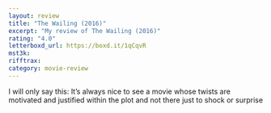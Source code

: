 ```yaml
---
layout: review
title: "The Wailing (2016)"
excerpt: "My review of The Wailing (2016)"
rating: "4.0"
letterboxd_url: https://boxd.it/1qCqvR
mst3k:
rifftrax:
category: movie-review
---
```


I will only say this: It’s always nice to see a movie whose twists are motivated and justified within the plot and not there just to shock or surprise
